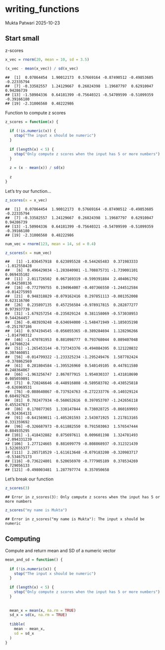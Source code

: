 writing_functions
================
Mukta Patwari
2025-10-23

## Start small

z-scores

``` r
x_vec = rnorm(20, mean = 10, sd = 3.5)

(x_vec - mean(x_vec)) / sd(x_vec)
```

    ##  [1]  0.07864454  1.90012173  0.57669164 -0.87490512 -0.49853605 -0.22335794
    ##  [7] -0.33582557  1.24129667  0.26824398  1.19687797  0.62910047  0.94286739
    ## [13] -1.50904336  0.64181399 -0.75640321 -0.54709599 -0.51099359 -0.39166180
    ## [19] -2.31006560  0.48222986

Function to compute z scores

``` r
z_scores = function(x) {
  
  if (!is.numeric(x)) {
    stop("The input x should be numeric")
  }
  
  if (length(x) < 5) {
    stop("Only compute z scores when the input has 5 or more numbers")
  }
  
  z = (x - mean(x)) / sd(x)
  
  z
}
```

Let’s try our function…

``` r
z_scores(x = x_vec)
```

    ##  [1]  0.07864454  1.90012173  0.57669164 -0.87490512 -0.49853605 -0.22335794
    ##  [7] -0.33582557  1.24129667  0.26824398  1.19687797  0.62910047  0.94286739
    ## [13] -1.50904336  0.64181399 -0.75640321 -0.54709599 -0.51099359 -0.39166180
    ## [19] -2.31006560  0.48222986

``` r
num_vec = rnorm(123, mean = 14, sd = 0.4)

z_scores(x = num_vec)
```

    ##   [1] -1.036457918  0.623895528 -0.544265483  0.371983333 -1.012558428
    ##   [6]  0.496429034 -1.283840981 -1.708875731 -1.739001101  0.069435102
    ##  [11]  2.011726502  0.067169319 -0.599391884  2.404061792 -0.042580136
    ##  [16] -0.772799755  0.194964007 -0.407366550 -1.244512584 -0.014275993
    ##  [21]  0.948318829 -0.079162416  0.297851113 -0.001352008  0.623116700
    ##  [26]  0.235897135  0.457256584 -0.978917815  0.282877277  0.973937739
    ##  [31] -1.679257254 -0.235029124  0.381158069 -0.573038953  0.544264457
    ##  [36] -0.483939248 -0.634694000 -1.548471949 -1.185035198 -0.251787186
    ##  [41]  0.974194545 -0.056055365 -0.389284694  1.128296266 -1.014790312
    ##  [46] -1.470781953  0.881098777  0.793768044  0.089407048  0.147986224
    ##  [51] -1.265453144 -0.737343376 -0.494084395  0.121220832  0.307460851
    ##  [56] -0.014799322 -1.233325234 -1.295249476  1.587782424 -0.378862569
    ##  [61]  0.281804584 -1.395526960  0.540149105  0.447811580  0.248364067
    ##  [66] -1.963256747  2.867077915  1.954030337  1.431818690  0.085059091
    ##  [71]  0.720246646 -0.448916808 -0.589583782 -0.438525818 -0.626969531
    ##  [76] -0.088640867 -0.737924763 -0.272233776 -0.140329124  0.684927625
    ##  [81]  0.702477934 -0.560652616  0.397053707 -1.242656118  0.455247617
    ##  [86]  0.170877365  1.338147844  0.738028725 -0.860169993 -0.924364131
    ##  [91] -0.641569011 -1.405201593  2.543071925  1.217813165  0.331359692
    ##  [96] -0.326687973 -0.611882550  0.791503063  1.576547444  0.884935295
    ## [101] -1.418432882  0.875697611  0.009601198  1.324781493 -2.094331239
    ## [106]  1.277124665  0.881699779 -0.808868937 -0.312321439  1.522655377
    ## [111]  2.285710529 -1.611613648 -0.079183200 -0.320983717 -0.534675173
    ## [116] -0.736224801  0.520656970 -0.777905189  0.378534269  0.729056133
    ## [121] -0.498003481  1.287797774  0.357050658

Let’s break our function

``` r
z_scores(3)
```

    ## Error in z_scores(3): Only compute z scores when the input has 5 or more numbers

``` r
z_scores("my name is Mukta")
```

    ## Error in z_scores("my name is Mukta"): The input x should be numeric

## Computing

Compute and return mean and SD of a numeric vector

``` r
mean_and_sd = function() {
  
  if (!is.numeric(x)) {
    stop("The input x should be numeric")
  }
  
  if (length(x) < 5) {
    stop("Only compute z scores when the input has 5 or more numbers")
  }
  
  
  mean_x = mean(x, na.rm = TRUE)
  sd_x = sd(x, na.rm = TRUE)
  
  tibble(
    mean - mean_x,
    sd = sd_x
  )
}
```
